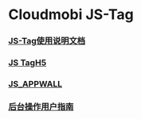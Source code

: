 # Cloudmobi JS-Tag

### [JS-Tag使用说明文档](./JSTAG.cn.md)

### [JS TagH5](./JSTAGH5.cn.md)

### [JS_APPWALL](./JSAPPWALL.cn.md)

### [后台操作用户指南](./CloudmobiSSPUserGuide-JSTAG.pdf)
